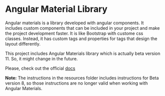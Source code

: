 # Angular Material Library

Angular materials is a library developed with angular components. It includes custom components that can be included in your project and make the project development faster. It is like Bootstrap with custome css classes. Instead, it has custom tags and properties for tags that design the layout differently.

This project includes Angular Materials library which is actually beta version 11. So, it might change in the future.

Please, check out the official [docs](https://material.angularjs.org/latest/)

**Note:** The instructions in the resources folder includes instructions for Beta version 8, so those instructions are no longer valid when working with Angular Materials.
